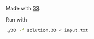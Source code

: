 Made with [33](https://github.com/TheOnlyMrCat/33/).

Run with
```bash
./33 -f solution.33 < input.txt
```
